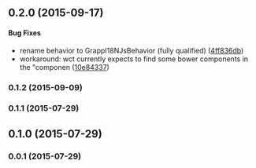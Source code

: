 <a name="0.2.0"></a>
## 0.2.0 (2015-09-17)


#### Bug Fixes

* rename behavior to GrappI18NJsBehavior (fully qualified) ([4ff836db](http://github.com/grappendorf/grapp-i18n-js/commit/4ff836dbab691491d6c6305d31972935d5327689))
* workaround: wct currently expects to find some bower components in the "componen ([10e84337](http://github.com/grappendorf/grapp-i18n-js/commit/10e843379c42e3709b7b5919da9b25ce1ba5e599))


<a name="0.1.2"></a>
### 0.1.2 (2015-09-09)


<a name="0.1.1"></a>
### 0.1.1 (2015-07-29)


<a name="0.1.0"></a>
## 0.1.0 (2015-07-29)


<a name="0.0.1"></a>
### 0.0.1 (2015-07-29)


